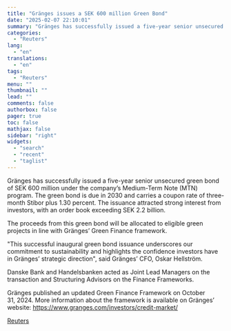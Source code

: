 ```yaml
---
title: "Gränges issues a SEK 600 million Green Bond"
date: "2025-02-07 22:10:01"
summary: "Gränges has successfully issued a five-year senior unsecured green bond of SEK 600 million under the company’s Medium-Term Note (MTN) program. The green bond is due in 2030 and carries a coupon rate of three-month Stibor plus 1.30 percent. The issuance attracted strong interest from investors, with an order book..."
categories:
  - "Reuters"
lang:
  - "en"
translations:
  - "en"
tags:
  - "Reuters"
menu: ""
thumbnail: ""
lead: ""
comments: false
authorbox: false
pager: true
toc: false
mathjax: false
sidebar: "right"
widgets:
  - "search"
  - "recent"
  - "taglist"
---
```


Gränges has successfully issued a five-year senior unsecured green bond of SEK 600 million under the company’s Medium-Term Note (MTN) program. The green bond is due in 2030 and carries a coupon rate of three-month Stibor plus 1.30 percent. The issuance attracted strong interest from investors, with an order book exceeding SEK 2.2 billion.

The proceeds from this green bond will be allocated to eligible green projects in line with Gränges’ Green Finance framework.

"This successful inaugural green bond issuance underscores our commitment to sustainability and highlights the confidence investors have in Gränges’ strategic direction", said Gränges’ CFO, Oskar Hellström.

Danske Bank and Handelsbanken acted as Joint Lead Managers on the transaction and Structuring Advisors on the Finance Frameworks.

Gränges published an updated Green Finance Framework on October 31, 2024. More information about the framework is available on Gränges’ website: https://www.granges.com/investors/credit-market/

[Reuters](https://www.tradingview.com/news/reuters.com,2025-02-07:newsml_MFN9NcZYT:0-gr-nges-issues-a-sek-600-million-green-bond/)

